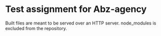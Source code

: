 # Test assignment for Abz-agency
Built files are meant to be served over an HTTP server.
node_modules is excluded from the repository.
